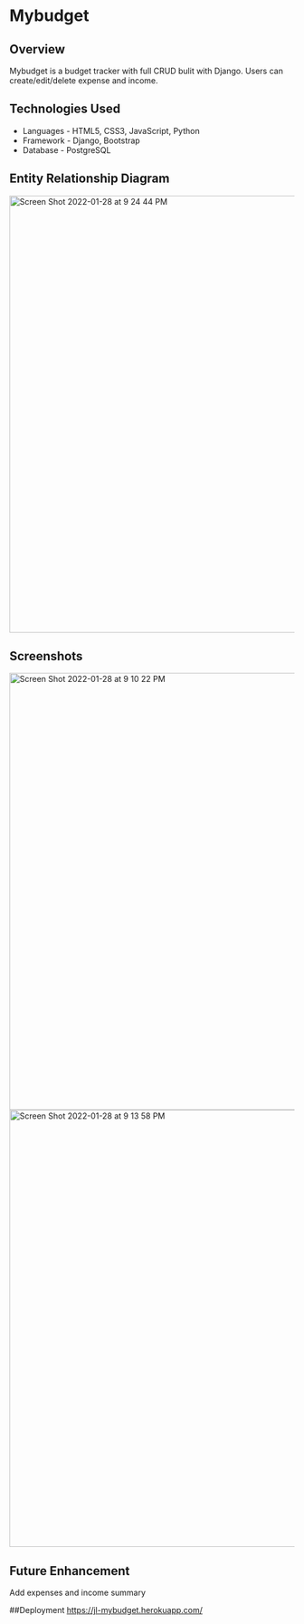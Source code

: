 # Mybudget

## Overview

Mybudget is a budget tracker with full CRUD bulit with Django. Users can create/edit/delete expense and income.


## Technologies Used
- Languages - HTML5, CSS3, JavaScript, Python
- Framework - Django, Bootstrap
- Database - PostgreSQL


## Entity Relationship Diagram
<img width="772" alt="Screen Shot 2022-01-28 at 9 24 44 PM" src="https://user-images.githubusercontent.com/64924326/151643694-9c9e3b80-9023-4b21-805a-d859730f20a7.png">


## Screenshots
<img width="772" alt="Screen Shot 2022-01-28 at 9 10 22 PM" src="https://user-images.githubusercontent.com/64924326/151643752-e9e80b91-6ca6-4ac6-8793-cc6e24c7db8a.png">
<img width="772" alt="Screen Shot 2022-01-28 at 9 13 58 PM" src="https://user-images.githubusercontent.com/64924326/151643754-c9467848-196c-4e01-96fa-7fc2c4b83d53.png">


## Future Enhancement
Add expenses and income summary


##Deployment
https://jl-mybudget.herokuapp.com/
